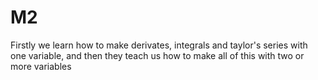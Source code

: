 # M2
Firstly we learn how to make derivates, integrals and taylor's series with one variable, and then they teach us how to make all of this with two or more variables
